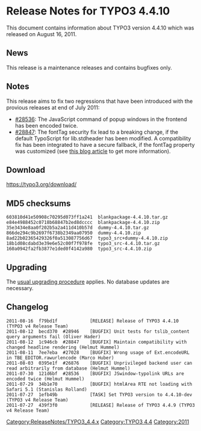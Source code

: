 Release Notes for TYPO3 4.4.10
==============================

This document contains information about TYPO3 version 4.4.10 which was
released on August 16, 2011.

News
----

This release is a maintenance releases and contains bugfixes only.

Notes
-----

This release aims to fix two regressions that have been introduced with
the provious releases at end of July 2011:

-   [\#28536](https://forge.typo3.org/issues/28536): The JavaScript
    command of popup windows in the frontend has been encoded twice.
-   [\#28847](https://forge.typo3.org/issues/28847): The fontTag
    security fix lead to a breaking change, if the default TypoScript
    for lib.stdheader has been modified. A compatibility fix has been
    integrated to have a secure fallback, if the fontTag property was
    customized (see [this blog
    article](http://buzz.typo3.org/teams/security/article/breaking-changes-in-the-latest-typo3-security-release/)
    to get more information).

Download
--------

<https://typo3.org/download/>

MD5 checksums
-------------

    603810d41e50908c70295d073ff1a241  blankpackage-4.4.10.tar.gz
    e84e4988452c0718b68847b2ed8dcccc  blankpackage-4.4.10.zip
    35e3434e8aa0f202b5a2a411d410b57d  dummy-4.4.10.tar.gz
    866de294c9b2697f6738b2349aa07950  dummy-4.4.10.zip
    8ad22b02365429326f0a513087756d67  typo3_src+dummy-4.4.10.zip
    18b1d08cdabd3e39e6e52c00f7f978fe  typo3_src-4.4.10.tar.gz
    160a0942fa2fb3877e1ded0f4142a980  typo3_src-4.4.10.zip

Upgrading
---------

The [usual upgrading
procedure](https://docs.typo3.org/typo3cms/InstallationGuide/) applies.
No database updates are necessary.

Changelog
---------

    2011-08-16  f79bd1f            [RELEASE] Release of TYPO3 4.4.10 (TYPO3 v4 Release Team)
    2011-08-12  becd370  #28946    [BUGFIX] Unit tests for tslib_content query arguments fail (Oliver Hader)
    2011-08-12  1c946cb  #28847    [BUGFIX] Maintain compatibility with changed headline rendering (Helmut Hummel)
    2011-08-11  7ee7eba  #27028    [BUGFIX] Wrong usage of Ext.encodeURL in TBE_EDITOR.rawurlencode (Marco Huber)
    2011-08-03  0395e1f  #26876    [BUGFIX] Unprivileged backend user can read arbitrarily from database (Helmut Hummel)
    2011-07-30  121d6bf  #28536    [BUGFIX] JSwindow-typolink URLs are encoded twice (Helmut Hummel)
    2011-07-29  34b1e70            [BUGFIX] htmlArea RTE not loading with Safari 5.1 (Stanislas Rolland)
    2011-07-27  1efb49b            [TASK] Set TYPO3 version to 4.4.10-dev (TYPO3 v4 Release Team)
    2011-07-27  439f3f0            [RELEASE] Release of TYPO3 4.4.9 (TYPO3 v4 Release Team)

<Category:ReleaseNotes/TYPO3_4.4.x> [Category:TYPO3
4.4](Category:TYPO3_4.4 "wikilink") <Category:2011>
